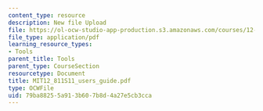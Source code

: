 ```yaml
---
content_type: resource
description: New file Upload
file: https://ol-ocw-studio-app-production.s3.amazonaws.com/courses/12-811-tropical-meteorology-spring-2011/79ba88255a913b607b8d4a27e5cb3cca_MIT12_811S11_users_guide.pdf
file_type: application/pdf
learning_resource_types:
- Tools
parent_title: Tools
parent_type: CourseSection
resourcetype: Document
title: MIT12_811S11_users_guide.pdf
type: OCWFile
uid: 79ba8825-5a91-3b60-7b8d-4a27e5cb3cca
---
```

